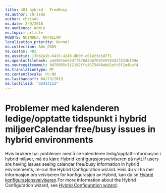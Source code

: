 ```yaml
---
title: 401 hybrid - FreeBusy
ms.author: chrisda
author: chrisda
ms.date: 2/9/2018
ms.audience: Admin
ms.topic: article
ROBOTS: NOINDEX, NOFOLLOW
localization_priority: Normal
ms.collection: Adm_O365
ms.custom: 401
ms.assetid: 13bb2a1b-6433-4249-8b0f-c01e23e5d7f1
ms.openlocfilehash: aa5967ee93dff670d8bb7897e9703d1f833b199e
ms.sourcegitcommit: 9d78905c512192ffc4675468abd2efc5f2e4baf4
ms.translationtype: MT
ms.contentlocale: nb-NO
ms.lasthandoff: 04/23/2019
ms.locfileid: "32417113"
---
```

# <a name="calendar-freebusy-issues-in-hybrid-environments"></a><span data-ttu-id="f9d37-102">Problemer med kalenderen ledige/opptatte tidspunkt i hybrid miljøer</span><span class="sxs-lookup"><span data-stu-id="f9d37-102">Calendar free/busy issues in hybrid environments</span></span>

<span data-ttu-id="f9d37-103">Hvis brukere har problemer med å se kalenderen ledig/opptatt-informasjon i hybrid miljøer, må du kjøre Hybrid konfigurasjonsveiviseren på nytt.</span><span class="sxs-lookup"><span data-stu-id="f9d37-103">If users are having issues seeing calendar free/busy information in hybrid environments, re-run the Hybrid Configuration wizard.</span></span> <span data-ttu-id="f9d37-104">Hvis du vil ha mer informasjon om veiviseren for konfigurasjon av Hybrid, kan du se [Hybrid konfigurasjonsveiviseren](https://go.microsoft.com/fwlink/p/?linkid=528149).</span><span class="sxs-lookup"><span data-stu-id="f9d37-104">For more information about the Hybrid Configuration wizard, see [Hybrid Configuration wizard](https://go.microsoft.com/fwlink/p/?linkid=528149).</span></span>
